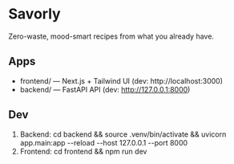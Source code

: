 # Savorly
Zero-waste, mood-smart recipes from what you already have.

## Apps
- frontend/ — Next.js + Tailwind UI (dev: http://localhost:3000)
- backend/  — FastAPI API (dev: http://127.0.0.1:8000)

## Dev
1) Backend:
   cd backend && source .venv/bin/activate && uvicorn app.main:app --reload --host 127.0.0.1 --port 8000
2) Frontend:
   cd frontend && npm run dev
